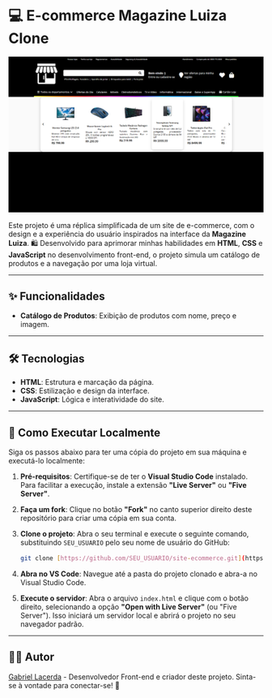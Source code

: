 # 💻 E-commerce Magazine Luiza Clone

![Preview do projeto](./assets/preview.png)

Este projeto é uma réplica simplificada de um site de e-commerce, com o design e a experiência do usuário inspirados na interface da **Magazine Luiza**. 🛍️ Desenvolvido para aprimorar minhas habilidades em **HTML**, **CSS** e **JavaScript** no desenvolvimento front-end, o projeto simula um catálogo de produtos e a navegação por uma loja virtual.

---

## ✨ Funcionalidades

-   **Catálogo de Produtos**: Exibição de produtos com nome, preço e imagem.

---

## 🛠️ Tecnologias

-   **HTML**: Estrutura e marcação da página.
-   **CSS**: Estilização e design da interface.
-   **JavaScript**: Lógica e interatividade do site.

---

## 🚀 Como Executar Localmente

Siga os passos abaixo para ter uma cópia do projeto em sua máquina e executá-lo localmente:

1.  **Pré-requisitos**: Certifique-se de ter o **Visual Studio Code** instalado. Para facilitar a execução, instale a extensão **"Live Server"** ou **"Five Server"**.
2.  **Faça um fork**: Clique no botão **"Fork"** no canto superior direito deste repositório para criar uma cópia em sua conta.
3.  **Clone o projeto**: Abra o seu terminal e execute o seguinte comando, substituindo `SEU_USUARIO` pelo seu nome de usuário do GitHub:

    ```bash
    git clone [https://github.com/SEU_USUARIO/site-ecommerce.git](https://github.com/SEU_USUARIO/site-ecommerce.git)
    ```

4.  **Abra no VS Code**: Navegue até a pasta do projeto clonado e abra-a no Visual Studio Code.
5.  **Execute o servidor**: Abra o arquivo `index.html` e clique com o botão direito, selecionando a opção **"Open with Live Server"** (ou "Five Server"). Isso iniciará um servidor local e abrirá o projeto no seu navegador padrão.

---

## 🧑‍💻 Autor

[Gabriel Lacerda](https://www.linkedin.com/in/gabriellacerda1005/) - Desenvolvedor Front-end e criador deste projeto. Sinta-se à vontade para conectar-se! 👋